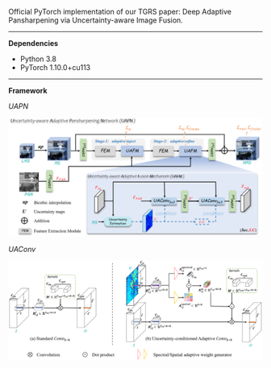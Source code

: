 Official PyTorch implementation of our TGRS paper: Deep Adaptive Pansharpening via Uncertainty-aware Image Fusion.

-------------------------------------------------
**Dependencies**
* Python 3.8
* PyTorch 1.10.0+cu113

-------------------------------------------------
**Framework**

*UAPN*

<img src="https://github.com/keviner1/imgs/blob/main/UAPN.png?raw=true" width="600px">

*UAConv*

<img src="https://github.com/keviner1/imgs/blob/main/UAConv.png?raw=true" width="600px">
